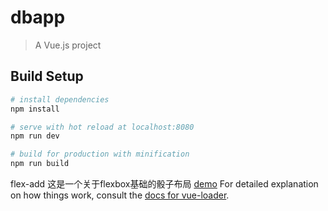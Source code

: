 # dbapp

> A Vue.js project

## Build Setup

``` bash
# install dependencies
npm install

# serve with hot reload at localhost:8080
npm run dev

# build for production with minification
npm run build
```
flex-add
这是一个关于flexbox基础的骰子布局
 [demo](https://zyfthink.github.io/vue/)
For detailed explanation on how things work, consult the [docs for vue-loader](http://vuejs.github.io/vue-loader).
